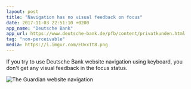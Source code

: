 ```yaml
---
layout: post
title: "Navigation has no visual feedback on focus"
date: 2017-11-03 22:51:10 +0200
app_name: "Deutsche Bank"
app_url: https://www.deutsche-bank.de/pfb/content/privatkunden.html
tag: "non-perceivable"
media: https://i.imgur.com/EUvxTt8.png
---
```


If you try to use Deutsche Bank website navigation using keyboard, you don't get any visual feedback in the focus status.

![The Guardian website navigation](https://i.imgur.com/EUvxTt8.png)

